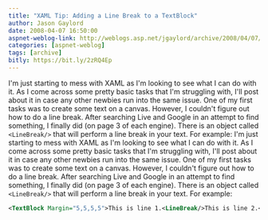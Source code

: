 ```yaml
---
title: "XAML Tip: Adding a Line Break to a TextBlock"
author: Jason Gaylord
date: 2008-04-07 16:50:00
aspnet-weblog-link: http://weblogs.asp.net/jgaylord/archive/2008/04/07/xaml-tip-adding-a-line-break-to-a-textblock.aspx
categories: [aspnet-weblog]
tags: [archive]
bitly: https://bit.ly/2zRQ4Ep
---
```


I'm just starting to mess with XAML as I'm looking to see what I can do with it. As I come across some pretty basic tasks that I'm struggling with, I'll post about it in case any other newbies run into the same issue. One of my first tasks was to create some text on a canvas. However, I couldn't figure out how to do a line break. After searching Live and Google in an attempt to find something, I finally did (on page 3 of each engine). There is an object called `<LineBreak/>` that will perform a line break in your text. For example:
I'm just starting to mess with XAML as I'm looking to see what I can do with it. As I come across some pretty basic tasks that I'm struggling with, I'll post about it in case any other newbies run into the same issue. One of my first tasks was to create some text on a canvas. However, I couldn't figure out how to do a line break. After searching Live and Google in an attempt to find something, I finally did (on page 3 of each engine). There is an object called `<LineBreak/>` that will perform a line break in your text. For example:

```xml
<TextBlock Margin="5,5,5,5">This is line 1.<LineBreak/>This is line 2.</TextBlock>
```